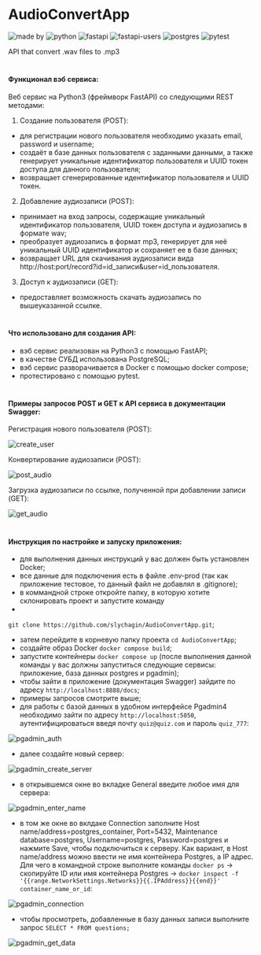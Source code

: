 # AudioConvertApp
![made by](https://img.shields.io/badge/made_by-slychagin-orange)
![python](https://img.shields.io/badge/python-v3.10.5-blue)
![fastapi](https://img.shields.io/badge/fastapi-v0.95.1-green)
![fastapi-users](https://img.shields.io/badge/fastapi_users-v11.0.0-red)
![postgres](https://img.shields.io/badge/postgres-15-blue)
![pytest](https://img.shields.io/badge/pytest-ok-brightgreen)

API that convert .wav files to .mp3
#
#### Функционал вэб сервиса:
Веб сервис на Python3 (фреймворк FastAPI) со следующими REST методами:
1. Cоздание пользователя (POST):
- для регистрации нового пользователя необходимо указать email, password и username;
- cоздаёт в базе данных пользователя c заданными данными, а также генерирует уникальные идентификатор пользователя и UUID токен доступа для данного пользователя;
- возвращает сгенерированные идентификатор пользователя и UUID токен.
2. Добавление аудиозаписи (POST):
- принимает на вход запросы, содержащие уникальный идентификатор пользователя, UUID токен доступа и аудиозапись в формате wav;
- преобразует аудиозапись в формат mp3, генерирует для неё уникальный UUID идентификатор и сохраняет ее в базе данных;
- возвращает URL для скачивания аудиозаписи вида http://host:port/record?id=id_записи&user=id_пользователя.
3. Доступ к аудиозаписи (GET):
- предоставляет возможность скачать аудиозапись по вышеуказанной ссылке.

#
#### Что использовано для создания API:
- вэб сервис реализован на Python3 с помощью FastAPI;
- в качестве СУБД использована PostgreSQL;
- вэб сервис разворачивается в Docker с помощью docker compose;
- протестировано с помощью pytest.

#
#### Примеры запросов POST и GET к API сервиса в документации Swagger:
Регистрация нового пользователя (POST):

![create_user](https://github.com/slychagin/AudioConvertApp/blob/master/demo_gifs/create_user.gif)

Конвертирование аудиозаписи (POST):

![post_audio](https://github.com/slychagin/AudioConvertApp/blob/master/demo_gifs/post_audio.gif)

Загрузка аудиозаписи по ссылке, полученной при добавлении записи (GET):

![get_audio](https://github.com/slychagin/AudioConvertApp/blob/master/demo_gifs/get_audio.gif)

#
#### Инструкция по настройке и запуску приложения:
- для выполнения данных инструкций у вас должен быть установлен Docker;
- все данные для подключения есть в файле .env-prod (так как приложение тестовое, то данный файл не добавлял в .gitignore);
- в коммандной строке откройте папку, в которую хотите склонировать проект и запустите команду
- 
`git clone https://github.com/slychagin/AudioConvertApp.git`;
- затем перейдите в корневую папку проекта `cd AudioConvertApp`;
- создайте образ Docker `docker compose build`;
- запустите контейнеры `docker compose up` (после выполнения данной команды у вас должны запуститься следующие сервисы: приложение, база данных postgres и pgadmin);
- чтобы зайти в приложение (документация Swagger) зайдите по адресу `http://localhost:8888/docs`;
- примеры запросов смотрите выше;
- для работы с базой данных в удобном интерфейcе Pgadmin4 необходимо зайти по адресу `http://localhost:5050`, аутентифицироваться введя почту `quiz@quiz.com` и пароль `quiz_777`:

![pgadmin_auth](https://github.com/slychagin/AudioConvertApp/blob/master/demo_gifs/pgadmin_auth.jpg)
- далее создайте новый сервер:

![pgadmin_create_server](https://github.com/slychagin/AudioConvertApp/blob/master/demo_gifs/pgadmin_create_server.jpg)
- в открывшемся окне во вкладке General введите любое имя для сервера:

![pgadmin_enter_name](https://github.com/slychagin/AudioConvertApp/blob/master/demo_gifs/pgadmin_enter_name.jpg)
- в том же окне во вклдаке Connection заполните Host name/address=postgres_container, Port=5432, Maintenance database=postgres, Username=postgres, Password=postgres и нажмите Save, чтобы подключиться к серверу. Как вариант, в Host name/address можно ввести не имя контейнера Postgres, а IP адрес. Для чего в командной строке выполните команды `docker ps` -> скопируйте ID или имя контейнера Postgres -> `docker inspect -f '{{range.NetworkSettings.Networks}}{{.IPAddress}}{{end}}' container_name_or_id`:

![pgadmin_connection](https://github.com/slychagin/AudioConvertApp/blob/master/demo_gifs/pgadmin_connection.jpg)
- чтобы просмотреть, добавленные в базу данных записи выполните запрос `SELECT * FROM questions;`

![pgadmin_get_data](https://github.com/slychagin/AudioConvertApp/blob/master/demo_gifs/pgadmin_get_data.jpg)
